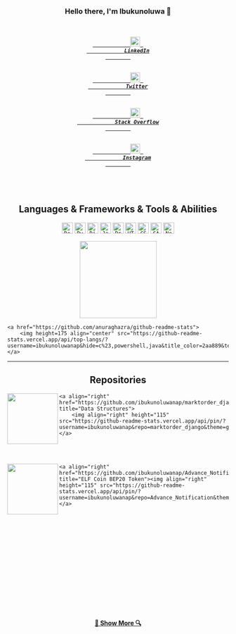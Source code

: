 <h3 align="center">Hello there, I'm Ibukunoluwa 👋</h3>
<h5 align="center">
    <code>
        <a href="https://www.linkedin.com/in/ibukunoluwanap/" title="LinkedIn Profile">
            <img width="22" src="https://github.com/zumrudu-anka/zumrudu-anka/blob/master/images/linkedin.svg"> 
            LinkedIn
        </a>
    </code>
    <code>
        <a href="https://twitter.com/ibukunoluwanap" title="Twitter Profile">
            <img width="22" src="https://play-lh.googleusercontent.com/wIf3HtczQDjHzHuu7vezhqNs0zXAG85F7VmP7nhsTxO3OHegrVXlqIh_DWBYi86FTIGk"> 
            Twitter
        </a>
    </code>
    <code>
        <a href="https://stackoverflow.com/users/13787785/ibukunoluwa-naphtali" title="Stack Overflow Profile">
            <img width="22" src="https://github.com/zumrudu-anka/zumrudu-anka/blob/master/images/stackoverflow.svg"> 
            Stack Overflow
        </a>
    </code>
    <code>
        <a href="https://www.instagram.com/ibukunoluwanap/" title="Instagram Profile">
            <img width="22" src="https://github.com/zumrudu-anka/zumrudu-anka/blob/master/images/instagram.svg"> 
            Instagram
        </a>
    </code>
</h5>

<br>

<h2 align="center">Languages & Frameworks & Tools & Abilities</h2>

<p align="center">
    <code><img title="React" height="25" src="https://github.com/zumrudu-anka/zumrudu-anka/blob/master/images/react-original.svg"></code>
    <code><img title="Python" height="25" src="https://github.com/zumrudu-anka/zumrudu-anka/blob/master/images/python-original.svg"></code>
    <code><img title="Django" height="25" src="https://github.com/zumrudu-anka/zumrudu-anka/blob/master/images/django.png"></code>
    <code><img title="Javascript" height="25" src="https://github.com/zumrudu-anka/zumrudu-anka/blob/master/images/javascript.svg"></code>
    <code><img title="Problem Solving" height="25" src="https://github.com/zumrudu-anka/zumrudu-anka/blob/master/images/problemSolving.png"></code>
    <code><img title="HTML5" height="25" src="https://github.com/zumrudu-anka/zumrudu-anka/blob/master/images/html5.svg"></code>
    <code><img title="CSS" height="25" src="https://github.com/zumrudu-anka/zumrudu-anka/blob/master/images/css.svg"></code>
    <code><img title="SASS" height="25" src="https://github.com/zumrudu-anka/zumrudu-anka/blob/master/images/sass.svg"></code>
    <code><img title="Nodejs" height="25" src="https://upload.wikimedia.org/wikipedia/commons/thumb/d/d9/Node.js_logo.svg/1200px-Node.js_logo.svg.png"></code>
</p>

<p align=center>
    <a href="https://github.com/anuraghazra/github-readme-stats" title="Go to Source">
        <img height=175 align="center" src="https://github-readme-stats.vercel.app/api?username=ibukunoluwanap&show_icons=true&theme=gotham">
    </a>
    
    <a href="https://github.com/anuraghazra/github-readme-stats">
        <img height=175 align="center" src="https://github-readme-stats.vercel.app/api/top-langs/?username=ibukunoluwanap&hide=c%23,powershell,java&title_color=2aa889&text_color=99d1ce&icon_color=2bbc8a&bg_color=0c1014&langs_count=8&layout=compact"/>
    </a>
</p>

<hr>

<h2 align="center">Repositories</h2>

<p width="100%" align="center">
    <a align="left" href="https://github.com/ibukunoluwanap/marktorder_flutter" title="Algorithms"><img align="left" height="115" src="https://github-readme-          stats.vercel.app/api/pin/?username=ibukunoluwanap&repo=marktorder_flutter&theme=gotham">
    </a>
  
    <a align="right" href="https://github.com/ibukunoluwanap/marktorder_django" title="Data Structures">
        <img align="right" height="115" src="https://github-readme-stats.vercel.app/api/pin/?username=ibukunoluwanap&repo=marktorder_django&theme=gotham">
    </a>
</p>

<br>
<br>

<p width="100%" align="center">
    <a align="left" href="https://github.com/ibukunoluwanap/big-family-360" title="Turkce-Heceleme-CPP"><img align="left" height="115" src="https://github-readme-stats.vercel.app/api/pin/?username=ibukunoluwanap&repo=big-family-360&theme=gotham">
    </a>

    <a align="right" href="https://github.com/ibukunoluwanap/Advance_Notification" title="ELF Coin BEP20 Token"><img align="right" height="115" src="https://github-readme-stats.vercel.app/api/pin/?username=ibukunoluwanap&repo=Advance_Notification&theme=gotham">
    </a>
</p>

<br><br><br><br><br><br><br><br><br><br><br><br><br>

<h4 align="center">
    <a href="https://github.com/ibukunoluwanap?tab=repositories" title="Show Repositories">
        🔎 Show More 🔍
    </a>
</h4>
